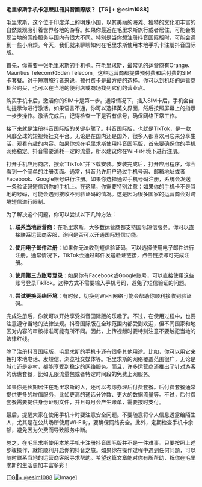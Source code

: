 **毛里求斯手机卡怎麽註冊抖音國際版？【TG💪+ @esim1088】**

毛里求斯，这个位于印度洋上的明珠小国，以其美丽的海滩、独特的文化和丰富的自然景观吸引着世界各地的游客。如果你最近在毛里求斯旅行或者居住，可能会发现当地的网络服务与国内有很大不同。特别是当你想注册抖音国际版时，可能会遇到一些小麻烦。今天，我们就来聊聊如何在毛里求斯使用本地手机卡注册抖音国际版。

首先，你需要一张毛里求斯的手机卡。在毛里求斯，最常见的运营商有Orange、Mauritius Telecom和Eden Telecom。这些运营商都提供预付费和后付费的SIM卡套餐。对于短期旅行者来说，预付费卡是最方便的选择。你可以到机场的运营商柜台购买，也可以在当地的便利店或商场找到它们的营业点。

购买手机卡后，激活你的SIM卡是第一步。通常情况下，插入SIM卡后，手机会自动提示你进行激活。如果语言不通，你可以选择英文界面，然后按照屏幕上的指示一步步操作。激活完成后，记得检查一下是否有信号，确保网络正常工作。

接下来就是注册抖音国际版的关键步骤了。抖音国际版，也就是TikTok，是一款风靡全球的短视频社交平台。无论是在国内还是国外，很多人都喜欢用它来分享生活、观看有趣的内容。如果你想在毛里求斯使用抖音国际版，首先要确保你的手机网络稳定。抖音需要消耗一定的流量，所以建议你在Wi-Fi环境下进行注册。

打开手机应用商店，搜索“TikTok”并下载安装。安装完成后，打开应用程序，你会看到一个简单的注册页面。通常，抖音允许用户通过手机号码、邮箱地址或者Facebook、Google账号进行注册。如果你选择通过手机号码注册，系统会发送一条验证码短信到你的手机上。在这里，你需要特别注意：如果你的手机卡不是当地的号码，可能会遇到接收不到验证码的情况。这是因为很多国家的运营商会对跨境短信进行限制。

为了解决这个问题，你可以尝试以下几种方法：

1. **联系当地运营商**：在毛里求斯，大多数运营商都支持国际短信服务。你可以直接联系运营商客服，询问是否可以开通国际短信功能。
   
2. **使用电子邮件注册**：如果你无法收到短信验证码，可以选择使用电子邮件进行注册。通常情况下，TikTok会通过邮件发送验证链接，点击链接即可完成注册。

3. **使用第三方账号登录**：如果你有Facebook或Google账号，可以直接使用这些账号登录TikTok。这种方式不需要输入手机号码，避免了短信验证的问题。

4. **尝试更换网络环境**：有时候，切换到Wi-Fi网络可能会帮助你顺利接收到验证码。

完成注册后，你就可以开始享受抖音国际版的乐趣了。不过，在使用过程中，也要注意遵守当地的法律法规。抖音国际版在全球范围内都受到欢迎，但不同国家和地区对内容的审核标准可能有所不同。因此，上传视频时要特别注意不要触犯当地的法律红线。

除了注册抖音国际版，毛里求斯的手机卡还有很多其他用途。比如，你可以用它来拨打本地电话、发短信、浏览社交媒体等。毛里求斯的网络覆盖范围很广，无论是城市还是乡村，都能享受到稳定的网络服务。而且，许多运营商还推出了针对游客的优惠套餐，比如无限流量包或者特定时间段的免费上网服务。

如果你是长期居住在毛里求斯的人，还可以考虑办理后付费套餐。后付费套餐通常提供更多的增值服务，比如更高的通话分钟数、更大的数据流量等。不过，后付费套餐需要提供身份证明文件，并且每月会产生账单，需要按时支付。

最后，提醒大家在使用手机卡时要注意安全问题。不要随意将个人信息透露给陌生人，尤其是在公共场所使用Wi-Fi时，要确保网络安全。此外，定期检查手机卡余额，避免因为欠费而导致服务中断。

总之，在毛里求斯使用本地手机卡注册抖音国际版并不是一件难事。只要按照上述步骤操作，就能顺利开启你的抖音之旅。如果你在操作过程中遇到任何问题，可以随时联系当地的运营商客服寻求帮助。希望这篇文章能对你有所帮助，祝你在毛里求斯的生活更加丰富多彩！

[[TG💪+ @esim1088](https://t.me/s/esim1088) ![Image](https://i.postimg.cc/4NQfJmqS/Snipaste-2025-05-13-00-14-12.png)]